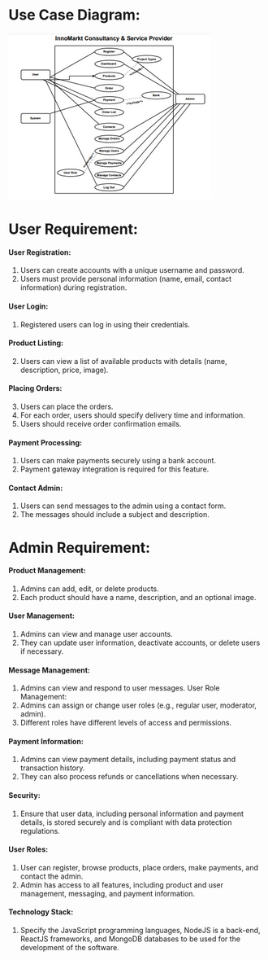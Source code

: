 # Use Case Diagram:
 ![Github Banner](https://raw.githubusercontent.com/coderskamrul/InnoMarkt-Consultancy-and-Service-Provider/main/src/assets/Portfolio/InnoMarkt%20Consultancy%20%26%20Service%20Provider%20UseCase.jpg)



# User Requirement:
#### User Registration:

1. Users can create accounts with a unique username and password.
2. Users must provide personal information (name, email, contact information) during registration.
#### User Login:
1.	Registered users can log in using their credentials.
#### Product Listing:
2.	Users can view a list of available products with details (name, description, price, image).
#### Placing Orders:
3. Users can place the orders.
4. For each order, users should specify delivery time and information.
5. Users should receive order confirmation emails.
#### Payment Processing:
1.	Users can make payments securely using a bank account.
2.	Payment gateway integration is required for this feature.
#### Contact Admin:
1.	Users can send messages to the admin using a contact form.
2.	The messages should include a subject and description.

# Admin Requirement:
#### Product Management:
1.	Admins can add, edit, or delete products.
2.	Each product should have a name, description, and an optional image.
#### User Management:
1.	Admins can view and manage user accounts.
2.	They can update user information, deactivate accounts, or delete users if necessary.
#### Message Management:
1.	Admins can view and respond to user messages.
User Role Management:
1.	Admins can assign or change user roles (e.g., regular user, moderator, admin).
2.	Different roles have different levels of access and permissions.
#### Payment Information:
1.	Admins can view payment details, including payment status and transaction history.
2.	They can also process refunds or cancellations when necessary.
#### Security:
1.	Ensure that user data, including personal information and payment details, is stored securely and is compliant with data protection regulations.
#### User Roles:
1.	User can register, browse products, place orders, make payments, and contact the admin.
2.	Admin has access to all features, including product and user management, messaging, and payment information.
#### Technology Stack:
1.	Specify the JavaScript programming languages, NodeJS is a back-end, ReactJS frameworks, and MongoDB databases to be used for the development of the software.
